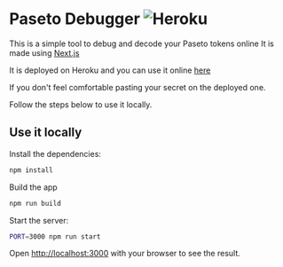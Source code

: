 # Paseto Debugger ![Heroku](https://heroku-badge.herokuapp.com/?app=paseto-debugger&style=flat)
This is a simple tool to debug and decode your Paseto tokens online
It is made using [Next.js](https://nextjs.org/)

It is deployed on Heroku and you can use it online [here](https://paseto-debugger.herokuapp.com/)

If you don't feel comfortable pasting your secret on the deployed one.

Follow the steps below to use it locally.

## Use it locally

Install the dependencies:
```bash
npm install
```

Build the app
```bash
npm run build
```

Start the server:

```bash
PORT=3000 npm run start
```

Open [http://localhost:3000](http://localhost:3000) with your browser to see the result.

